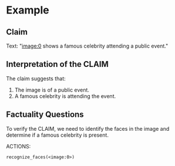 # Example

## Claim
Text: "<image:0> shows a famous celebrity attending a public event."

## Interpretation of the CLAIM
The claim suggests that:
1. The image is of a public event.
2. A famous celebrity is attending the event.

## Factuality Questions
To verify the CLAIM, we need to identify the faces in the image and determine if a famous celebrity is present.

ACTIONS:
```
recognize_faces(<image:0>)
```